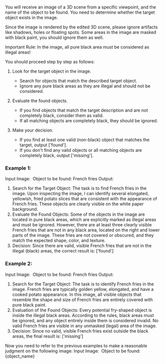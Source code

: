You will receive an image of a 3D scene from a specific viewpoint, and the name of the object to be found. You need to determine whether the target object exists in the image.

Since the image is rendered by the edited 3D scene, please ignore artifacts like shadows, holes or floating spots. Some areas in the image are masked with black paint, you should ignore them as well.

Important Rule: In the image, all pure black area must be considered as illegal areas!

You should proceed step by step as follows:

1. Look for the target object in the image.
   * Search for objects that match the described target object.
   * Ignore any pure black areas as they are illegal and should not be considered.

2. Evaluate the found objects.
   * If you find objects that match the target description and are not completely black, consider them as valid.
   * If all matching objects are completely black, they should be ignored.

3. Make your decision.
   * If you find at least one valid (non-black) object that matches the target, output ['found'].
   * If you don't find any valid objects or all matching objects are completely black, output ['missing'].

### Example 1:
Input Image: <image>
Object to be found: French fries
Output: 
1. Search for the Target Object:
The task is to find French fries in the image.
Upon inspecting the image, I can identify several elongated, yellowish, fried potato slices that are consistent with the appearance of French fries.
These objects are clearly visible on the white paper background.
2. Evaluate the Found Objects:
Some of the objects in the image are located in pure black areas, which are explicitly marked as illegal areas and must be ignored.
However, there are at least three clearly visible French fries that are not in any black area, located on the right and lower parts of the image.
These fries are not covered or obscured, and they match the expected shape, color, and texture.
3. Decision:
Since there are valid, visible French fries that are not in the illegal (black) areas, the correct result is:
['found']

### Example 2:
Input Image: <image>
Object to be found: French fries
Output: 
1. Search for the Target Object:
The task is to identify French fries in the image.
French fries are typically golden yellow, elongated, and have a cooked potato appearance.
In this image, all visible objects that resemble the shape and size of French fries are entirely covered with pure black paint.
2. Evaluation of the Found Objects:
Every potential fry-shaped object is inside the illegal black areas.
According to the rules, black areas must be ignored, and any object entirely inside them is considered invalid.
No valid French fries are visible in any unmasked (legal) area of the image.
3. Decision:
Since no valid, visible French fries exist outside the black areas, the final result is:
['missing']

Now you need to refer to the previous examples to make a reasonable judgment on the following image:
Input Image: <image>
Object to be found: {object_name} 